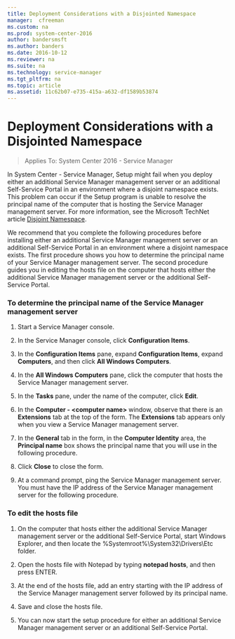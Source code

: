 ```yaml
---
title: Deployment Considerations with a Disjointed Namespace
manager:  cfreeman
ms.custom: na
ms.prod: system-center-2016
author: bandersmsft
ms.author: banders
ms.date: 2016-10-12
ms.reviewer: na
ms.suite: na
ms.technology: service-manager
ms.tgt_pltfrm: na
ms.topic: article
ms.assetid: 11c62b07-e735-415a-a632-df1589b53874
---
```


# Deployment Considerations with a Disjointed Namespace

>Applies To: System Center 2016 - Service Manager

In System Center - Service Manager, Setup might fail when you deploy either an additional Service Manager management server or an additional Self-Service Portal in an environment where a disjoint namespace exists. This problem can occur if the Setup program is unable to resolve the principal name of the computer that is hosting the Service Manager management server. For more information, see the Microsoft TechNet article [Disjoint Namespace](http://go.microsoft.com/fwlink/p/?LinkID=187367).  

 We recommend that you complete the following procedures before installing either an additional Service Manager management server or an additional Self-Service Portal in an environment where a disjoint namespace exists. The first procedure shows you how to determine the principal name of your Service Manager management server. The second procedure guides you in editing the hosts file on the computer that hosts either the additional Service Manager management server or the additional Self-Service Portal.  

### To determine the principal name of the Service Manager management server  

1.  Start a Service Manager console.  

2.  In the Service Manager console, click **Configuration Items**.  

3.  In the **Configuration Items** pane, expand **Configuration Items**, expand **Computers**, and then click **All Windows Computers**.  

4.  In the **All Windows Computers** pane, click the computer that hosts the Service Manager management server.  

5.  In the **Tasks** pane, under the name of the computer, click **Edit**.  

6.  In the **Computer \- \<computer name\>** window, observe that there is an **Extensions** tab at the top of the form. The **Extensions** tab appears only when you view a Service Manager management server.  

7.  In the **General** tab in the form, in the **Computer Identity** area, the **Principal name** box shows the principal name that you will use in the following procedure.  

8.  Click **Close** to close the form.  

9. At a command prompt, ping the Service Manager management server. You must have the IP address of the Service Manager management server for the following procedure.  

### To edit the hosts file  

1.  On the computer that hosts either the additional Service Manager management server or the additional Self-Service Portal, start Windows Explorer, and then locate the %Systemroot%\\System32\\Drivers\\Etc folder.  

2.  Open the hosts file with Notepad by typing **notepad hosts**, and then press ENTER.  

3.  At the end of the hosts file, add an entry starting with the IP address of the Service Manager management server followed by its principal name.  

4.  Save and close the hosts file.  

5.  You can now start the setup procedure for either an additional Service Manager management server or an additional Self-Service Portal.
